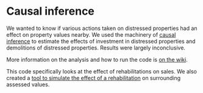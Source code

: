 # Causal inference

We wanted to know if various actions taken on distressed properties
had an effect on property values nearby. We used the machinery of
[causal inference](http://en.wikipedia.org/wiki/Causal_inference) to
estimate the effects of investment in distressed properties and
demolitions of distressed properties. Results were largely inconclusive.

More information on the analysis and how to run the code is
[on the wiki](https://www.github.com/dssg/memphis-public/wiki/CausalInference).

This code specifically looks at the effect of rehabilitations on
sales.  We also created a [tool to simulate the effect of a
rehabilitation](https://www.github.com/dssg/memphis-public/tree/master/comparable-simulation) on surrounding assessed values.

